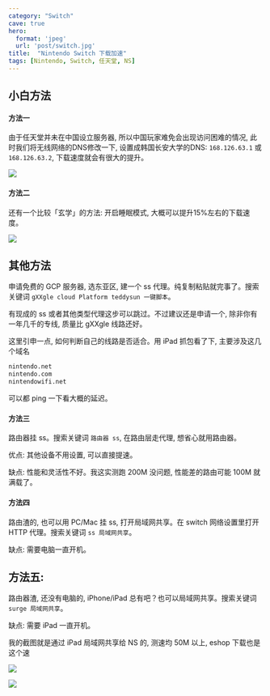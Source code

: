 ```yaml
---
category: "Switch"
cave: true
hero:
  format: 'jpeg'
  url: 'post/switch.jpg'
title:  "Nintendo Switch 下载加速"
tags: [Nintendo, Switch, 任天堂, NS]
---
```

## 小白方法

#### 方法一

由于任天堂并未在中国设立服务器, 所以中国玩家难免会出现访问困难的情况, 此时我们将无线网络的DNS修改一下, 设置成韩国长安大学的DNS: `168.126.63.1` 或 `168.126.63.2`, 下载速度就会有很大的提升。

![](http://gameclassify.com/images/upload/image/20170617/20170617134211_81839.jpg)

#### 方法二

还有一个比较「玄学」的方法: 开启睡眠模式, 大概可以提升15%左右的下载速度。

![](http://gameclassify.com/images/upload/image/20170617/20170617134217_56450.jpg)

## 其他方法

申请免费的 GCP 服务器, 选东亚区, 建一个 ss 代理。纯复制粘贴就完事了。搜索关键词 `gXXgle cloud Platform teddysun 一键脚本`。

有现成的 ss 或者其他类型代理这步可以跳过。不过建议还是申请一个, 除非你有一年几千的专线, 质量比 gXXgle 线路还好。

这里引申一点, 如何判断自己的线路是否适合。用 iPad 抓包看了下,  主要涉及这几个域名

```sh
nintendo.net
nintendo.com
nintendowifi.net
```

可以都 ping 一下看大概的延迟。

#### 方法三

路由器挂 ss。搜索关键词 `路由器 ss`, 在路由层走代理, 想省心就用路由器。

优点: 其他设备不用设置, 可以直接提速。

缺点: 性能和灵活性不好。我这实测跑 200M 没问题, 性能差的路由可能 100M 就满载了。

#### 方法四

路由渣的, 也可以用 PC/Mac 挂 ss, 打开局域网共享。在 switch 网络设置里打开 HTTP 代理。搜索关键词 `ss 局域网共享`。

缺点: 需要电脑一直开机。

方法五:
----

路由器渣, 还没有电脑的, iPhone/iPad 总有吧？也可以局域网共享。搜索关键词 `surge 局域网共享`。

缺点: 需要 iPad 一直开机。

我的截图就是通过 iPad 局域网共享给 NS 的, 测速均 50M 以上, eshop 下载也是这个速

![](http://gameclassify.com/images/upload/image/20170617/20170617134409_60545.jpg)

![](http://gameclassify.com/images/upload/image/20170617/20170617134410_15105.jpg)
